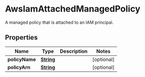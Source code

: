 

# AwsIamAttachedManagedPolicy

A managed policy that is attached to an IAM principal.

## Properties

| Name | Type | Description | Notes |
|------------ | ------------- | ------------- | -------------|
|**policyName** | [**String**](String.md) |  |  [optional] |
|**policyArn** | [**String**](String.md) |  |  [optional] |



